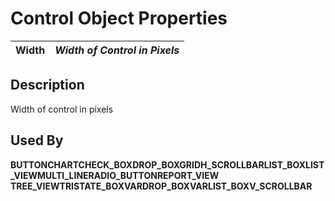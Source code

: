# Control Object Properties

**Width** |  **_Width of Control in Pixels_**  
---|---  
  
## Description

Width of control in pixels

## Used By

**BUTTON****CHART****CHECK_BOX****DROP_BOX****GRID****H_SCROLLBAR****LIST_BOX****LIST_VIEW****MULTI_LINE****RADIO_BUTTON****REPORT_VIEW TREE_VIEW****TRISTATE_BOX****VARDROP_BOX****VARLIST_BOX****V_SCROLLBAR**
